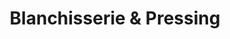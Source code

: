 ---
title: "Blanchisserie & Pressing"
url: /ollioules/blanchisserie-und-pressing/
shop: Wäscherei
---